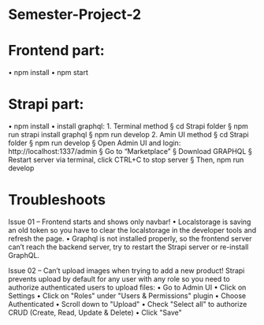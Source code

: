 # Semester-Project-2


# Frontend part:
  • npm install
  • npm start

# Strapi part:
  • npm install
  • install graphql:
    1. Terminal method
      § cd Strapi folder
      § npm run strapi install graphql
      § npm run develop
    2. Amin UI method
      § cd Strapi folder
      § npm run develop
      § Open Admin UI and login: http://localhost:1337/admin
      § Go to “Marketplace”
      § Download GRAPHQL
      § Restart server via terminal, click CTRL+C to stop server
      § Then, npm run develop

# Troubleshoots

Issue 01 – Frontend starts and shows only navbar!
  • Localstorage is saving an old token so you have to clear the localstorage in the developer tools and refresh the page.
  • Graphql is not installed properly, so the frontend server can’t reach the backend server, try to restart the Strapi server or re-install GraphQL.

Issue 02 – Can’t upload images when trying to add a new product! Strapi prevents upload by default for any user with any role so you need to authorize authenticated users to upload files:
  • Go to Admin UI
  • Click on Settings
  • Click on "Roles" under "Users & Permissions" plugin
  • Choose Authenticated
  • Scroll down to "Upload"
  • Check "Select all" to authorize CRUD (Create, Read, Update & Delete)
  • Click "Save"
